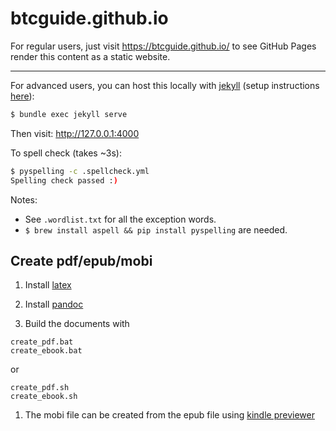 # btcguide.github.io

For regular users, just visit <https://btcguide.github.io/> to see GitHub Pages render this content as a static website.

---

For advanced users, you can host this locally with [jekyll](https://jekyllrb.com/) (setup instructions [here](https://jekyllrb.com/docs/installation/ubuntu/)):
```bash
$ bundle exec jekyll serve
```

Then visit: <http://127.0.0.1:4000>

To spell check (takes ~3s):
```bash
$ pyspelling -c .spellcheck.yml 
Spelling check passed :)
```

Notes:
* See `.wordlist.txt` for all the exception words.
* `$ brew install aspell && pip install pyspelling` are needed.


## Create pdf/epub/mobi
1. Install [latex](https://www.latex-project.org/get/)
1. Install [pandoc](https://pandoc.org/installing.html)


1. Build the documents with

```
create_pdf.bat
create_ebook.bat
```
or
```
create_pdf.sh
create_ebook.sh
```
1. The mobi file can be created from the epub file using [kindle previewer](https://www.amazon.com/gp/feature.html?ie=UTF8&docId=1003018611)

